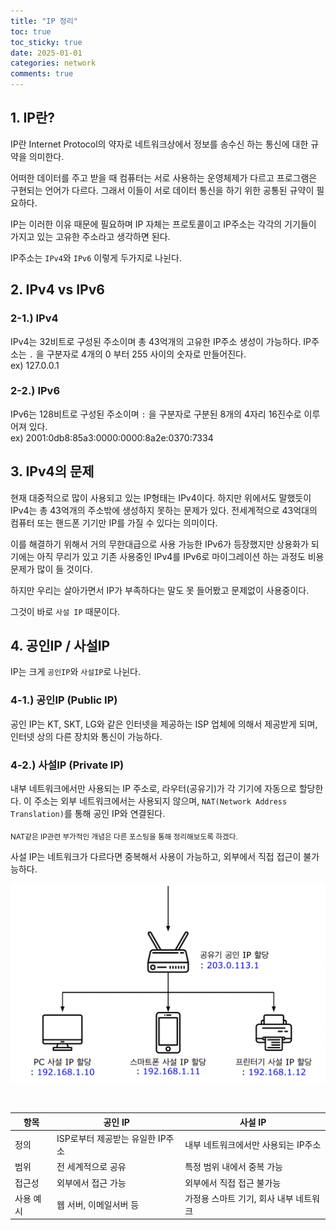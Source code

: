 ```yaml
---
title: "IP 정리"
toc: true
toc_sticky: true
date: 2025-01-01
categories: network
comments: true
---
```


## 1. IP란?
IP란 Internet Protocol의 약자로 네트워크상에서 정보를 송수신 하는 통신에 대한 규약을 의미한다.

어떠한 데이터를 주고 받을 때 컴퓨터는 서로 사용하는 운영체제가 다르고 프로그램은 구현되는 언어가 다르다. 그래서 이들이 서로 데이터 통신을 하기 위한 공통된 규약이 필요하다. 

IP는 이러한 이유 때문에 필요하며 IP 자체는 프로토콜이고 IP주소는 각각의 기기들이 가지고 있는 고유한 주소라고 생각하면 된다.

IP주소는 `IPv4`와 `IPv6` 이렇게 두가지로 나뉜다.

## 2. IPv4 vs IPv6

### 2-1.) IPv4
IPv4는 32비트로 구성된 주소이며 총 43억개의 고유한 IP주소 생성이 가능하다. IP주소는 `.` 을 구분자로 4개의 0 부터 255 사이의 숫자로 만들어진다.
<br/>ex) 127.0.0.1

### 2-2.) IPv6
IPv6는 128비트로 구성된 주소이며 `:` 을 구분자로 구분된 8개의 4자리 16진수로 이루어져 있다.
<br/>ex) 2001:0db8:85a3:0000:0000:8a2e:0370:7334

## 3. IPv4의 문제
현재 대중적으로 많이 사용되고 있는 IP형태는 IPv4이다. 하지만 위에서도 말했듯이 IPv4는 총 43억개의 주소밖에 생성하지 못하는 문제가 있다. 전세계적으로 43억대의 컴퓨터 또는 핸드폰 기기만 IP를 가질 수 있다는 의미이다.

이를 해결하기 위해서 거의 무한대급으로 사용 가능한 IPv6가 등장했지만 상용화가 되기에는 아직 무리가 있고 기존 사용중인 IPv4를 IPv6로 마이그레이션 하는 과정도 비용 문제가 많이 들 것이다.

하지만 우리는 살아가면서 IP가 부족하다는 말도 못 들어봤고 문제없이 사용중이다.

그것이 바로 `사설 IP` 때문이다.

## 4. 공인IP / 사설IP
IP는 크게 `공인IP`와 `사설IP`로 나뉜다.

### 4-1.) 공인IP (Public IP)
공인 IP는 KT, SKT, LG와 같은 인터넷을 제공하는 ISP 업체에 의해서 제공받게 되며, 인터넷 상의 다른 장치와 통신이 가능하다.

### 4-2.) 사설IP (Private IP)
내부 네트워크에서만 사용되는 IP 주소로, 라우터(공유기)가 각 기기에 자동으로 할당한다. 이 주소는 외부 네트워크에서는 사용되지 않으며, `NAT(Network Address Translation)`를 통해 공인 IP와 연결된다.

<sub>NAT같은 IP관련 부가적인 개념은 다른 포스팅을 통해 정리해보도록 하겠다.</sub>

사설 IP는 네트워크가 다르다면 중복해서 사용이 가능하고, 외부에서 직접 접근이 불가능하다.

<p>
	<img src = "/assets/images/cs/network/ip/IP(1).png">
</p>
<br/>

|항목|공인 IP|사설 IP|
|---|---|---|
|정의|ISP로부터 제공받는 유일한 IP주소|내부 네트워크에서만 사용되는 IP주소|
|범위|전 세계적으로 공유|특정 범위 내에서 중복 가능|
|접근성|외부에서 접근 가능|외부에서 직접 접근 불가능|
|사용 예시|웹 서버, 이메일서버 등|가정용 스마트 기기, 회사 내부 네트워크|